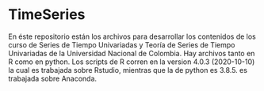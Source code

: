# TimeSeries

En éste repositorio están los archivos para desarrollar los contenidos de los curso de Series de Tiempo Univariadas y Teoría de Series de Tiempo Univariadas de la Universidad Nacional de Colombia. Hay archivos tanto en R como en python. Los scripts de R corren en la  version 4.0.3 (2020-10-10) la cual es trabajada sobre Rstudio, mientras que la de python es 3.8.5. es trabajada sobre Anaconda. 
